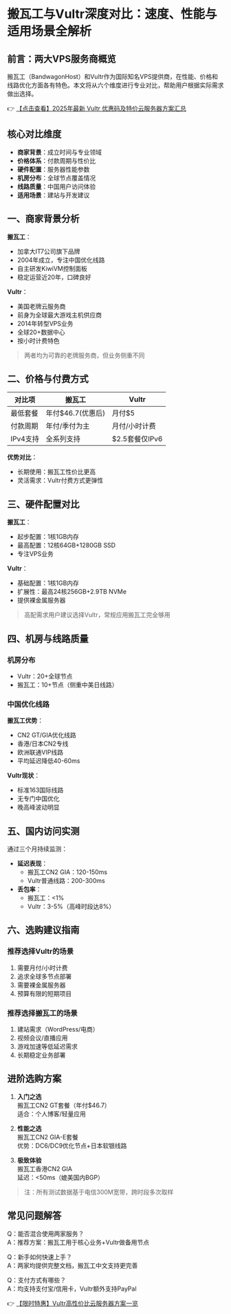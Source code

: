 # 搬瓦工与Vultr深度对比：速度、性能与适用场景全解析

## 前言：两大VPS服务商概览
搬瓦工（BandwagonHost）和Vultr作为国际知名VPS提供商，在性能、价格和线路优化方面各有特色。本文将从六个维度进行专业对比，帮助用户根据实际需求做出选择。

👉 [【点击查看】2025年最新 Vultr 优惠码及特价云服务器方案汇总](https://bit.ly/VuLtr)

## 核心对比维度
- **商家背景**：成立时间与专业领域
- **价格体系**：付款周期与性价比
- **硬件配置**：服务器性能参数
- **机房分布**：全球节点覆盖情况
- **线路质量**：中国用户访问体验
- **适用场景**：建站与开发建议

## 一、商家背景分析
**搬瓦工**：
- 加拿大IT7公司旗下品牌
- 2004年成立，专注中国优化线路
- 自主研发KiwiVM控制面板
- 稳定运营近20年，口碑良好

**Vultr**：
- 美国老牌云服务商
- 前身为全球最大游戏主机供应商
- 2014年转型VPS业务
- 全球20+数据中心
- 按小时计费特色

> 两者均为可靠的老牌服务商，但业务侧重不同

## 二、价格与付费方式
| 对比项       | 搬瓦工                | Vultr               |
|--------------|-----------------------|---------------------|
| 最低套餐     | 年付$46.7(优惠后)     | 月付$5              |
| 付款周期     | 年付/季付为主         | 月付/小时计费       |
| IPv4支持     | 全系列支持            | $2.5套餐仅IPv6      |

**优势对比**：
- 长期使用：搬瓦工性价比更高
- 灵活需求：Vultr付费方式更弹性

## 三、硬件配置对比
**搬瓦工**：
- 起步配置：1核1GB内存
- 最高配置：12核64GB+1280GB SSD
- 专注VPS业务

**Vultr**：
- 基础配置：1核1GB内存
- 扩展性：最高24核256GB+2.9TB NVMe
- 提供裸金属服务器

> 高配需求用户建议选择Vultr，常规应用搬瓦工完全够用

## 四、机房与线路质量
### 机房分布
- Vultr：20+全球节点
- 搬瓦工：10+节点（侧重中美日线路）

### 中国优化线路
**搬瓦工优势**：
- CN2 GT/GIA优化线路
- 香港/日本CN2专线
- 欧洲联通VIP线路
- 平均延迟降低40-60ms

**Vultr现状**：
- 标准163国际线路
- 无专门中国优化
- 晚高峰波动明显

## 五、国内访问实测
通过三个月持续监测：
- **延迟表现**：
  - 搬瓦工CN2 GIA：120-150ms
  - Vultr普通线路：200-300ms
- **丢包率**：
  - 搬瓦工：<1%
  - Vultr：3-5%（高峰时段达8%）

## 六、选购建议指南
### 推荐选择Vultr的场景
1. 需要月付/小时计费
2. 追求全球多节点部署
3. 需要裸金属服务器
4. 预算有限的短期项目

### 推荐选择搬瓦工的场景
1. 建站需求（WordPress/电商）
2. 视频会议/直播应用
3. 游戏加速等低延迟需求
4. 长期稳定业务部署

## 进阶选购方案
1. **入门之选**  
   搬瓦工CN2 GT套餐（年付$46.7）  
   适合：个人博客/轻量应用

2. **性能之选**  
   搬瓦工CN2 GIA-E套餐  
   优势：DC6/DC9优化节点+日本软银线路

3. **极致体验**  
   搬瓦工香港CN2 GIA  
   延迟：<50ms（媲美国内BGP）

> 注：所有测试数据基于电信300M宽带，跨时段多次取样

## 常见问题解答
Q：能否混合使用两家服务？  
A：推荐方案：搬瓦工用于核心业务+Vultr做备用节点

Q：新手如何快速上手？  
A：两家均提供完整文档，搬瓦工中文支持更完善

Q：支付方式有哪些？  
A：均支持支付宝/信用卡，Vultr额外支持PayPal

👉 [【限时特惠】Vultr高性价比云服务器方案一览](https://bit.ly/VuLtr)
